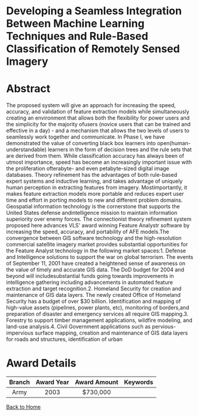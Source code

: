 
Developing a Seamless Integration Between Machine Learning Techniques and Rule-Based Classification of Remotely Sensed Imagery
==============================================================================================================================

# Abstract


The proposed system will give an approach for increasing the speed, accuracy, and validation of feature extraction models while simultaneously creating an environment that allows both the flexibility for power users and the simplicity for the majority ofusers (novice users that can be trained and effective in a day) - and a mechanism that allows the two levels of users to seamlessly work together and communicate.  In Phase I, we have demonstrated the value of converting black box learners into open(human-understandable) learners in the form of decision trees and the rule sets that are derived from them.  While classification accuracy has always been of utmost importance, speed has become an increasingly important issue with the proliferation ofterabyte- and even petabyte-sized digital image databases.  Theory refinement has the advantages of both rule-based expert systems and inductive learning, and takes advantage of uniquely human perception in extracting features from imagery.  Mostimportantly, it makes feature extraction models more portable and reduces expert user time and effort in porting models to new and different problem domains.  Geospatial information technology is the cornerstone that supports the United States defense andintelligence mission to maintain information superiority over enemy forces.  The connectionist theory refinement system proposed here advances VLS' award winning  Feature Analystr software by increasing the speed, accuracy, and portability of AFE models.The convergence between GIS software technology and the high-resolution commercial satellite imagery market provides substantial opportunities for the Feature Analyst technology in the following market spaces:1. Defense and Intelligence solutions to support the war on global terrorism.  The events of September 11, 2001 have created a heightened sense of awareness on the value of timely and accurate GIS data.  The DoD budget for 2004 and beyond will includesubstantial funds going towards improvements in intelligence gathering including advancements in automated feature extraction and target recognition.2. Homeland Security for creation and maintenance of GIS data layers.  The newly created Office of Homeland Security has a budget of over $30 billion.  Identification and mapping of high-value assets (pipelines, power plants, etc), monitoring of borders,and preparation of disaster and emergency services all require GIS mapping.3. Forestry to support timber management applications, wildfire modeling, and land-use analysis.4. Civil Government applications such as pervious-impervious surface mapping, creation and maintenance of GIS data layers for roads and structures, identification of urban  

# Award Details

|Branch|Award Year|Award Amount|Keywords|
| :---: | :---: | :---: | :---: |
|Army|2003|$730,000||
  
  


[Back to Home](https://github.com/chrischow/dod_sbir_awards#950)